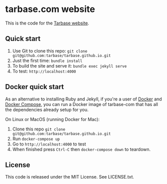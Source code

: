 # tarbase.com website

This is the code for the [Tarbase website](https://www.tarbase.com).

## Quick start

1. Use Git to clone this repo: `git clone git@github.com:tarbase/tarbase.github.io.git`
2. Just the first time: `bundle install`
3. To build the site and serve it: `bundle exec jekyll serve`
4. To test: `http://localhost:4000`

## Docker quick start

As an alternative to installing Ruby and Jekyll, if you're a user of [Docker](https://www.docker.com/) and [Docker
Compose](https://docs.docker.com/compose/), you can run a Docker image of tarbase-com that has all the dependencies
already setup for you.

On Linux or MacOS (running Docker for Mac):

1. Clone this repo `git clone git@github.com:tarbase/tarbase.github.io.git`
2. Run `docker-compose up`
3. Go to `http://localhost:4000` to test
4. When finished press `Ctrl-C` then `docker-compose down` to teardown.

## License

This code is released under the MIT License. See LICENSE.txt.
